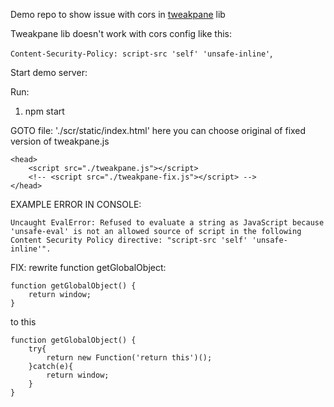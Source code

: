 Demo repo to show issue with cors in [tweakpane](https://github.com/cocopon/tweakpane) lib 

Tweakpane lib doesn't work with cors config like this:

`Content-Security-Policy: script-src 'self' 'unsafe-inline'`,

Start demo server:

Run: 
1. npm start


GOTO file: './scr/static/index.html' here you can choose original of fixed version of tweakpane.js

```
<head>
    <script src="./tweakpane.js"></script>
    <!-- <script src="./tweakpane-fix.js"></script> -->
</head>
```

EXAMPLE ERROR IN CONSOLE:

```
Uncaught EvalError: Refused to evaluate a string as JavaScript because 'unsafe-eval' is not an allowed source of script in the following Content Security Policy directive: "script-src 'self' 'unsafe-inline'".
```

FIX: rewrite function getGlobalObject:
```
function getGlobalObject() {
    return window;
}
```

to this

```
function getGlobalObject() {
    try{
        return new Function('return this')();
    }catch(e){
        return window;
    }
}
```